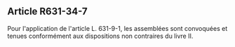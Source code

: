 Article R631-34-7
----
Pour l'application de l'article L. 631-9-1, les assemblées sont convoquées et
tenues conformément aux dispositions non contraires du livre II.
